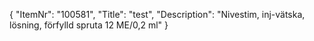 {
  "ItemNr": "100581",
  "Title": "test",
  "Description": "Nivestim, inj-vätska, lösning, förfylld spruta 12 ME/0,2 ml"
}
